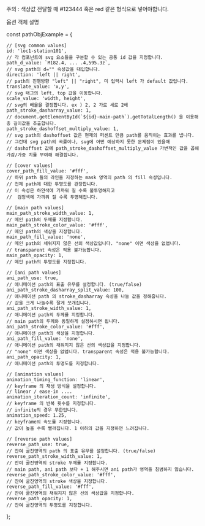 주의 : 색상값 전달할 때 #123444 혹은 red 같은 형식으로 넣어야합니다.

옵션 객체 설명

const pathObjExample = {

    // [svg common values]
    id: 'loc1-station101',
    // 각 컴포넌트에 svg 요소들을 구분할 수 있는 공통 id 값을 지정합니다.
    path_d_value: `M182.4, ... .4,595.3z`,
    // svg path의 d="" 속성값을 대입합니다.
    direction: 'left || right',
    // path의 진행방향 "left" || "right", 미 입력시 left 가 default 값입니다.
    translate_value: 'x,y',
    // svg 태그의 left, top 값을 이동합니다.
    scale_value: 'width, height',
    // svg의 배율을 결정합니다. ex ) 2, 2 가로 세로 2배
    path_stroke_dasharray_value: 1,
    // document.getElementById(`${id}-main-path`).getTotalLength() 을 이용해 총 길이값을 추출합니다.
    path_stroke_dashoffset_multiply_value: 1,
    // svg path의 dashoffset 값은 현재의 퍼센트 만큼 path를 움직이는 효과를 냅니다.
    // 그런데 svg path의 곡률이나, svg에 어떤 예상하지 못한 문제점이 있을때
    // dashoffset 값에 path_stroke_dashoffset_multiply_value 가변적인 값을 곱해 가감/가중 치를 부여해 해결합니다.

    // [cover values]
    cover_path_fill_value: '#fff',
    // 하위 path 들의 라인을 지정하는 mask 영역의 path 의 fill 속성입니다.
    // 전체 path에 대한 투명도를 관장합니다.
    // 이 속성은 하얀색에 가까워 질 수록 불투명해지고
    //  검정색에 가까워 질 수록 투명해집니다.

    // [main path values]
    main_path_stroke_width_value: 1,
    // 메인 path의 두께를 지정합니다.
    main_path_stroke_color_value: '#fff',
    // 메인 path의 색상을 지정합니다.
    main_path_fill_value: 'none',
    // 메인 path의 채워지지 않은 선의 색상값입니다. "none" 이면 색상을 없앱니다.
    // transparent 속성은 적용 불가능합니다.
    main_path_opacity: 1,
    // 메인 path의 투명도를 지정합니다.

    // [ani path values]
    ani_path_use: true,
    // 애니메이션 path의 표출 유무를 설정합니다. (true/false)
    ani_path_stroke_dasharray_split_value: 100,
    // 애니메이션 path 의 stroke_dasharray 속성을 나눌 값을 정해줍니다.
    // 값을 크게 나눌수록 잘게 쪼개집니다.
    ani_path_stroke_width_value: 1,
    // 애니메이션 path의 두께를 지정합니다.
    // main path의 두께와 동일하게 설정하시면 됩니다.
    ani_path_stroke_color_value: '#fff',
    // 애니메이션 path의 색상을 지정합니다.
    ani_path_fill_value: 'none',
    // 애니메이션 path의 채워지지 않은 선의 색상값을 지정합니다.
    // "none" 이면 색상을 없앱니다. transparent 속성은 적용 불가능합니다.
    ani_path_opacity: 1,
    // 애니메이션 path의 투명도를 지정합니다.

    // [animation values]
    animation_timing_function: 'linear',
    // keyframe 의 재생 방식을 설정합니다.
    // linear / ease-in ....
    animation_iteration_count: 'infinite',
    // keyframe 의 반복 횟수를 지정합니다.
    // infinite의 경우 무한입니다.
    animation_speed: 1.25,
    // keyframe의 속도를 지정합니다.
    // 값이 높을 수록 빨라집니다. 1 이하의 값을 지정하면 느려집니다.

    // [reverse path values]
    reverse_path_use: true,
    // 잔여 굴진영역의 path 의 표출 유무를 설정합니다. (true/false)
    reverse_path_stroke_width_value: 1,
    // 잔여 굴진영역의 stroke 두께를 지정합니다.
    // main path, ani path 보다 + 1 해주시면 ani path가 영역을 침범하지 않습니다.
    reverse_path_stroke_color_value: '#fff',
    // 잔여 굴진영역의 stroke 색상을 지정합니다.
    reverse_path_fill_value: '#fff',
    // 잔여 굴진영역의 채워지지 않은 선의 색상값을 지정합니다.
    reverse_path_opacity: 1,
    // 잔여 굴진영역의 투명도를 지정합니다.

};
